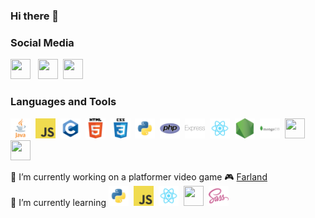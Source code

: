 ### Hi there 👋

<!--
**moonstoper/moonstoper** is a ✨ _special_ ✨ repository because its `README.md` (this file) appears on your GitHub profile.
-->
### Social Media

[<img height="32" width="32" src="https://cdn.jsdelivr.net/npm/simple-icons@v3/icons/instagram.svg"  />](https://www.facebook.com) &nbsp;  [<img height="32" width="32" src="https://cdn.jsdelivr.net/npm/simple-icons@v3/icons/facebook.svg" href="https://www.facebook.com"/>](https://www.facebook.com)&nbsp; <img height="32" width="32" src="https://cdn.jsdelivr.net/npm/simple-icons@v3/icons/linkedin.svg" href="https://www.facebook.com"/> 
###
### Languages and Tools

<img height="32" width="32" src="https://raw.githubusercontent.com/github/explore/80688e429a7d4ef2fca1e82350fe8e3517d3494d/topics/java/java.png">&nbsp; <img height="32" width="32" src="https://raw.githubusercontent.com/github/explore/80688e429a7d4ef2fca1e82350fe8e3517d3494d/topics/javascript/javascript.png">&nbsp; <img height="32" width="32" src="https://raw.githubusercontent.com/github/explore/80688e429a7d4ef2fca1e82350fe8e3517d3494d/topics/c/c.png">&nbsp; <img height="32" width="32" src="https://raw.githubusercontent.com/github/explore/80688e429a7d4ef2fca1e82350fe8e3517d3494d/topics/html/html.png">&nbsp; <img height="32" width="32" src="https://raw.githubusercontent.com/github/explore/80688e429a7d4ef2fca1e82350fe8e3517d3494d/topics/css/css.png">&nbsp; <img height="32" width="32" src="https://raw.githubusercontent.com/github/explore/80688e429a7d4ef2fca1e82350fe8e3517d3494d/topics/python/python.png">&nbsp; <img height="32" width="32" src="https://raw.githubusercontent.com/github/explore/ccc16358ac4530c6a69b1b80c7223cd2744dea83/topics/php/php.png">&nbsp; <img height="32" width="32" src="https://raw.githubusercontent.com/github/explore/80688e429a7d4ef2fca1e82350fe8e3517d3494d/topics/express/express.png">&nbsp; <img height="32" width="32" src="https://raw.githubusercontent.com/github/explore/80688e429a7d4ef2fca1e82350fe8e3517d3494d/topics/react/react.png">&nbsp; <img height="32" width="32" src="https://raw.githubusercontent.com/github/explore/80688e429a7d4ef2fca1e82350fe8e3517d3494d/topics/nodejs/nodejs.png">&nbsp; <img height="32" width="32" src="https://raw.githubusercontent.com/github/explore/80688e429a7d4ef2fca1e82350fe8e3517d3494d/topics/mongodb/mongodb.png">&nbsp; <img height="32" width="32" src="https://github.com/simple-icons/simple-icons/blob/develop/icons/unity.svg">&nbsp; <img height="32" width="32" src="https://user-images.githubusercontent.com/53539666/92328581-9b14cd80-f016-11ea-88ec-3376ad5212cc.png">

🔭 I’m currently working on a platformer video game 🎮 [Farland](https://github.com/moonstoper/Farland)<br />
🌱 I’m currently learning <img height="32" width="32" src="https://raw.githubusercontent.com/github/explore/80688e429a7d4ef2fca1e82350fe8e3517d3494d/topics/python/python.png"  />&nbsp;  <img height="32" width="32" src="https://raw.githubusercontent.com/github/explore/80688e429a7d4ef2fca1e82350fe8e3517d3494d/topics/javascript/javascript.png">&nbsp;  <img height="32" width="32" src="https://raw.githubusercontent.com/github/explore/80688e429a7d4ef2fca1e82350fe8e3517d3494d/topics/react/react.png">&nbsp; <img height="32" width="32" src="https://github.com/simple-icons/simple-icons/blob/develop/icons/unity.svg">&nbsp; <img height="32" width="32" src="https://raw.githubusercontent.com/github/explore/80688e429a7d4ef2fca1e82350fe8e3517d3494d/topics/sass/sass.png"><br />


